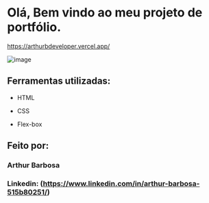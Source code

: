# Olá, Bem vindo ao meu projeto de portfólio.
https://arthurbdeveloper.vercel.app/

![image](https://i.ibb.co/98YNDkN/Sem-t-tulo1.png)

## Ferramentas utilizadas:

* HTML

* CSS

* Flex-box

## Feito por:

### Arthur Barbosa

### Linkedin: (https://www.linkedin.com/in/arthur-barbosa-515b80251/)
